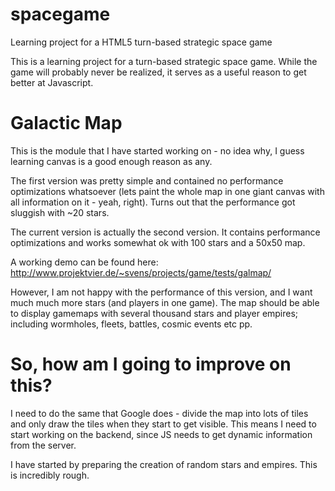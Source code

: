 spacegame
=========

Learning project for a HTML5 turn-based strategic space game

This is a learning project for a turn-based strategic space game. While the game will probably never be realized, it serves as a useful reason to get better at Javascript.

Galactic Map
============

This is the module that I have started working on - no idea why, I guess learning canvas is a good enough reason as any.

The first version was pretty simple and contained no performance optimizations whatsoever (lets paint the whole map in one giant canvas with all information on it - yeah, right). Turns out that the performance got sluggish with ~20 stars.

The current version is actually the second version. It contains performance optimizations and works somewhat ok with 100 stars and a 50x50 map.

A working demo can be found here:
http://www.projektvier.de/~svens/projects/game/tests/galmap/


However, I am not happy with the performance of this version, and I want much much more stars (and players in one game). The map should be able to display gamemaps with several thousand stars and player empires; including wormholes, fleets, battles, cosmic events etc pp.

So, how am I going to improve on this?
======================================

I need to do the same that Google does - divide the map into lots of tiles and only draw the tiles when they start to get visible. This means I need to start working on the backend, since JS needs to get dynamic information from the server.

I have started by preparing the creation of random stars and empires. This is incredibly rough.
